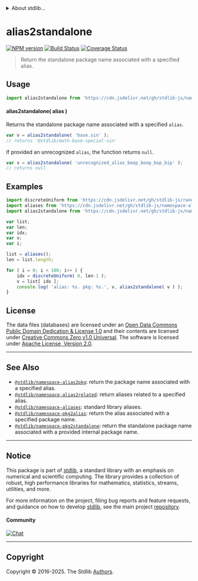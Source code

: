 <!--

@license Apache-2.0

Copyright (c) 2021 The Stdlib Authors.

Licensed under the Apache License, Version 2.0 (the "License");
you may not use this file except in compliance with the License.
You may obtain a copy of the License at

   http://www.apache.org/licenses/LICENSE-2.0

Unless required by applicable law or agreed to in writing, software
distributed under the License is distributed on an "AS IS" BASIS,
WITHOUT WARRANTIES OR CONDITIONS OF ANY KIND, either express or implied.
See the License for the specific language governing permissions and
limitations under the License.

-->


<details>
  <summary>
    About stdlib...
  </summary>
  <p>We believe in a future in which the web is a preferred environment for numerical computation. To help realize this future, we've built stdlib. stdlib is a standard library, with an emphasis on numerical and scientific computation, written in JavaScript (and C) for execution in browsers and in Node.js.</p>
  <p>The library is fully decomposable, being architected in such a way that you can swap out and mix and match APIs and functionality to cater to your exact preferences and use cases.</p>
  <p>When you use stdlib, you can be absolutely certain that you are using the most thorough, rigorous, well-written, studied, documented, tested, measured, and high-quality code out there.</p>
  <p>To join us in bringing numerical computing to the web, get started by checking us out on <a href="https://github.com/stdlib-js/stdlib">GitHub</a>, and please consider <a href="https://opencollective.com/stdlib">financially supporting stdlib</a>. We greatly appreciate your continued support!</p>
</details>

# alias2standalone

[![NPM version][npm-image]][npm-url] [![Build Status][test-image]][test-url] [![Coverage Status][coverage-image]][coverage-url] <!-- [![dependencies][dependencies-image]][dependencies-url] -->

> Return the standalone package name associated with a specified alias.

<!-- Section to include introductory text. Make sure to keep an empty line after the intro `section` element and another before the `/section` close. -->

<section class="intro">

</section>

<!-- /.intro -->

<!-- Package usage documentation. -->



<section class="usage">

## Usage

```javascript
import alias2standalone from 'https://cdn.jsdelivr.net/gh/stdlib-js/namespace-alias2standalone@deno/mod.js';
```

#### alias2standalone( alias )

Returns the standalone package name associated with a specified `alias`.

```javascript
var v = alias2standalone( 'base.sin' );
// returns '@stdlib/math-base-special-sin'
```

If provided an unrecognized `alias`, the function returns `null`.

```javascript
var v = alias2standalone( 'unrecognized_alias_beep_boop_bop_bip' );
// returns null
```

</section>

<!-- /.usage -->

<!-- Package usage notes. Make sure to keep an empty line after the `section` element and another before the `/section` close. -->

<section class="notes">

</section>

<!-- /.notes -->

<!-- Package usage examples. -->

<section class="examples">

## Examples

<!-- TODO: better example -->

<!-- eslint no-undef: "error" -->

```javascript
import discreteUniform from 'https://cdn.jsdelivr.net/gh/stdlib-js/random-base-discrete-uniform@deno/mod.js';
import aliases from 'https://cdn.jsdelivr.net/gh/stdlib-js/namespace-aliases@deno/mod.js';
import alias2standalone from 'https://cdn.jsdelivr.net/gh/stdlib-js/namespace-alias2standalone@deno/mod.js';

var list;
var len;
var idx;
var v;
var i;

list = aliases();
len = list.length;

for ( i = 0; i < 100; i++ ) {
    idx = discreteUniform( 0, len-1 );
    v = list[ idx ];
    console.log( 'alias: %s. pkg: %s.', v, alias2standalone( v ) );
}
```

</section>

<!-- /.examples -->

<!-- Section for describing a command-line interface. -->



<!-- Section to include cited references. If references are included, add a horizontal rule *before* the section. Make sure to keep an empty line after the `section` element and another before the `/section` close. -->

<section class="references">

</section>

<!-- /.references -->

<!-- <license> -->

## License

The data files (databases) are licensed under an [Open Data Commons Public Domain Dedication & License 1.0][pddl-1.0] and their contents are licensed under [Creative Commons Zero v1.0 Universal][cc0]. The software is licensed under [Apache License, Version 2.0][apache-license].

<!-- </license> -->

<!-- Section for related `stdlib` packages. Do not manually edit this section, as it is automatically populated. -->

<section class="related">

* * *

## See Also

-   <span class="package-name">[`@stdlib/namespace-alias2pkg`][@stdlib/namespace/alias2pkg]</span><span class="delimiter">: </span><span class="description">return the package name associated with a specified alias.</span>
-   <span class="package-name">[`@stdlib/namespace-alias2related`][@stdlib/namespace/alias2related]</span><span class="delimiter">: </span><span class="description">return aliases related to a specified alias.</span>
-   <span class="package-name">[`@stdlib/namespace-aliases`][@stdlib/namespace/aliases]</span><span class="delimiter">: </span><span class="description">standard library aliases.</span>
-   <span class="package-name">[`@stdlib/namespace-pkg2alias`][@stdlib/namespace/pkg2alias]</span><span class="delimiter">: </span><span class="description">return the alias associated with a specified package name.</span>
-   <span class="package-name">[`@stdlib/namespace-pkg2standalone`][@stdlib/namespace/pkg2standalone]</span><span class="delimiter">: </span><span class="description">return the standalone package name associated with a provided internal package name.</span>

</section>

<!-- /.related -->

<!-- Section for all links. Make sure to keep an empty line after the `section` element and another before the `/section` close. -->


<section class="main-repo" >

* * *

## Notice

This package is part of [stdlib][stdlib], a standard library with an emphasis on numerical and scientific computing. The library provides a collection of robust, high performance libraries for mathematics, statistics, streams, utilities, and more.

For more information on the project, filing bug reports and feature requests, and guidance on how to develop [stdlib][stdlib], see the main project [repository][stdlib].

#### Community

[![Chat][chat-image]][chat-url]

---

## Copyright

Copyright &copy; 2016-2025. The Stdlib [Authors][stdlib-authors].

</section>

<!-- /.stdlib -->

<!-- Section for all links. Make sure to keep an empty line after the `section` element and another before the `/section` close. -->

<section class="links">

[npm-image]: http://img.shields.io/npm/v/@stdlib/namespace-alias2standalone.svg
[npm-url]: https://npmjs.org/package/@stdlib/namespace-alias2standalone

[test-image]: https://github.com/stdlib-js/namespace-alias2standalone/actions/workflows/test.yml/badge.svg?branch=main
[test-url]: https://github.com/stdlib-js/namespace-alias2standalone/actions/workflows/test.yml?query=branch:main

[coverage-image]: https://img.shields.io/codecov/c/github/stdlib-js/namespace-alias2standalone/main.svg
[coverage-url]: https://codecov.io/github/stdlib-js/namespace-alias2standalone?branch=main

<!--

[dependencies-image]: https://img.shields.io/david/stdlib-js/namespace-alias2standalone.svg
[dependencies-url]: https://david-dm.org/stdlib-js/namespace-alias2standalone/main

-->

[chat-image]: https://img.shields.io/gitter/room/stdlib-js/stdlib.svg
[chat-url]: https://app.gitter.im/#/room/#stdlib-js_stdlib:gitter.im

[stdlib]: https://github.com/stdlib-js/stdlib

[stdlib-authors]: https://github.com/stdlib-js/stdlib/graphs/contributors

[cli-section]: https://github.com/stdlib-js/namespace-alias2standalone#cli
[cli-url]: https://github.com/stdlib-js/namespace-alias2standalone/tree/cli
[@stdlib/namespace-alias2standalone]: https://github.com/stdlib-js/namespace-alias2standalone/tree/main

[umd]: https://github.com/umdjs/umd
[es-module]: https://developer.mozilla.org/en-US/docs/Web/JavaScript/Guide/Modules

[deno-url]: https://github.com/stdlib-js/namespace-alias2standalone/tree/deno
[deno-readme]: https://github.com/stdlib-js/namespace-alias2standalone/blob/deno/README.md
[umd-url]: https://github.com/stdlib-js/namespace-alias2standalone/tree/umd
[umd-readme]: https://github.com/stdlib-js/namespace-alias2standalone/blob/umd/README.md
[esm-url]: https://github.com/stdlib-js/namespace-alias2standalone/tree/esm
[esm-readme]: https://github.com/stdlib-js/namespace-alias2standalone/blob/esm/README.md
[branches-url]: https://github.com/stdlib-js/namespace-alias2standalone/blob/main/branches.md

[pddl-1.0]: http://opendatacommons.org/licenses/pddl/1.0/

[cc0]: https://creativecommons.org/publicdomain/zero/1.0

[apache-license]: https://www.apache.org/licenses/LICENSE-2.0

<!-- <related-links> -->

[@stdlib/namespace/alias2pkg]: https://github.com/stdlib-js/namespace-alias2pkg/tree/deno

[@stdlib/namespace/alias2related]: https://github.com/stdlib-js/namespace-alias2related/tree/deno

[@stdlib/namespace/aliases]: https://github.com/stdlib-js/namespace-aliases/tree/deno

[@stdlib/namespace/pkg2alias]: https://github.com/stdlib-js/namespace-pkg2alias/tree/deno

[@stdlib/namespace/pkg2standalone]: https://github.com/stdlib-js/namespace-pkg2standalone/tree/deno

<!-- </related-links> -->

</section>

<!-- /.links -->

